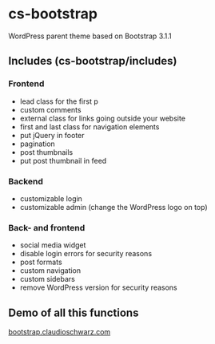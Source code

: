 # cs-bootstrap

WordPress parent theme based on Bootstrap 3.1.1

## Includes (cs-bootstrap/includes)

### Frontend
- lead class for the first p
- custom comments
- external class for links going outside your website
- first and last class for navigation elements
- put jQuery in footer
- pagination
- post thumbnails
- put post thumbnail in feed

### Backend
- customizable login
- customizable admin (change the WordPress logo on top)

### Back- and frontend
- social media widget
- disable login errors for security reasons
- post formats
- custom navigation
- custom sidebars
- remove WordPress version for security reasons

## Demo of all this functions

[bootstrap.claudioschwarz.com](http://bootstrap.claudioschwarz.com/)